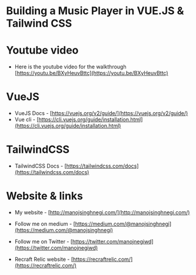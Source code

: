 # Building a Music Player in VUE.JS & Tailwind CSS

# Youtube video

- Here is the youtube video for the walkthrough [https://youtu.be/BXyHeuvBttc](https://youtu.be/BXyHeuvBttc)

# VueJS

- VueJS Docs - [https://vuejs.org/v2/guide/](https://vuejs.org/v2/guide/)
- Vue cli - [https://cli.vuejs.org/guide/installation.html](https://cli.vuejs.org/guide/installation.html)

# TailwindCSS

- TailwindCSS Docs - [https://tailwindcss.com/docs](https://tailwindcss.com/docs)

# Website & links

- My website - [http://manojsinghnegi.com/](http://manojsinghnegi.com/)
- Follow me on medium - [https://medium.com/@manojsinghnegi](https://medium.com/@manojsinghnegi)
- Follow me on Twitter - [https://twitter.com/manojnegiwd](https://twitter.com/manojnegiwd)

- Recraft Relic website - [https://recraftrelic.com/](https://recraftrelic.com/)
